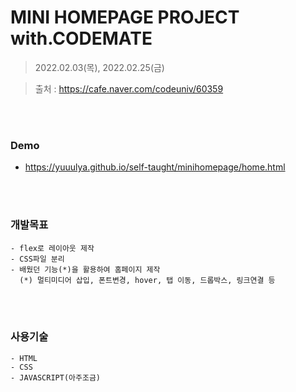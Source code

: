 # MINI HOMEPAGE PROJECT with.CODEMATE

> 2022.02.03(목), 2022.02.25(금)

> 출처 : https://cafe.naver.com/codeuniv/60359

<br><br>

### Demo

- https://yuuulya.github.io/self-taught/minihomepage/home.html

  <br><br>

### 개발목표

    - flex로 레이아웃 제작
    - CSS파일 분리
    - 배웠던 기능(*)을 활용하여 홈페이지 제작
      (*) 멀티미디어 삽입, 폰트변경, hover, 탭 이동, 드롭박스, 링크연결 등

<br><br>

### 사용기술

    - HTML
    - CSS
    - JAVASCRIPT(아주조금)

<br><br>
